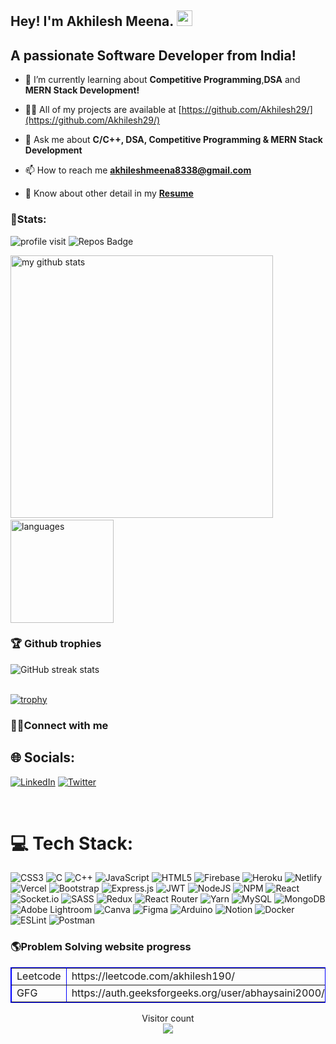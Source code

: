 ## Hey! I'm Akhilesh Meena. <img src="https://media.giphy.com/media/hvRJCLFzcasrR4ia7z/giphy.gif" width="25px">

## A passionate Software Developer from India!

- 🌱 I’m currently learning about **Competitive Programming**,**DSA** and **MERN Stack Development!**

- 👨‍💻 All of my projects are available at [https://github.com/Akhilesh29/](https://github.com/Akhilesh29/)

- 💬 Ask me about **C/C++, DSA, Competitive Programming & MERN Stack Development**

- 📫 How to reach me **akhileshmeena8338@gmail.com**

- 📄 Know about other detail in my **[Resume](https://drive.google.com/file/d/1jhfFjg4mIm85iBZkxq1Q1IoSdkW_G3iG/view)**


### 👦Stats:

<div align="left">

![profile visit](https://komarev.com/ghpvc/?username=Akhilesh29) 
![Repos Badge](https://badges.pufler.dev/repos/Akhilesh29)

<p align="left">
<img src="https://github-readme-stats.vercel.app/api?username=Akhilesh29&show_icons=true&theme=buefy" alt="my github stats" width="420"/>&nbsp;<img src="https://github-readme-stats.vercel.app/api/top-langs/?username=Akhilesh29&layout=compact&theme=buefy" alt="languages" height="165">
</p>
</div>

### 🏆 Github trophies

![GitHub streak stats](https://github-readme-streak-stats.herokuapp.com/?user=Akhilesh29)  
<br />

[![trophy](https://github-profile-trophy.vercel.app/?username=Akhilesh29&margin-w=10&margin-h=10)](https://github.com/Akhilesh29/github-profile-trophy)

###  👨‍💻Connect with me


## 🌐 Socials:
[![LinkedIn](https://img.shields.io/badge/LinkedIn-%230077B5.svg?logo=linkedin&logoColor=white)](https://www.linkedin.com/in/akhilesh-kumar-meena/) [![Twitter](https://img.shields.io/badge/Twitter-%231DA1F2.svg?logo=Twitter&logoColor=white)](https://twitter.com/_Akhil29) 

<br />


# 💻 Tech Stack:
![CSS3](https://img.shields.io/badge/css3-%231572B6.svg?style=for-the-badge&logo=css3&logoColor=white) ![C](https://img.shields.io/badge/c-%2300599C.svg?style=for-the-badge&logo=c&logoColor=white) ![C++](https://img.shields.io/badge/c++-%2300599C.svg?style=for-the-badge&logo=c%2B%2B&logoColor=white) ![JavaScript](https://img.shields.io/badge/javascript-%23323330.svg?style=for-the-badge&logo=javascript&logoColor=%23F7DF1E) ![HTML5](https://img.shields.io/badge/html5-%23E34F26.svg?style=for-the-badge&logo=html5&logoColor=white) ![Firebase](https://img.shields.io/badge/firebase-%23039BE5.svg?style=for-the-badge&logo=firebase) ![Heroku](https://img.shields.io/badge/heroku-%23430098.svg?style=for-the-badge&logo=heroku&logoColor=white) ![Netlify](https://img.shields.io/badge/netlify-%23000000.svg?style=for-the-badge&logo=netlify&logoColor=#00C7B7) ![Vercel](https://img.shields.io/badge/vercel-%23000000.svg?style=for-the-badge&logo=vercel&logoColor=white) ![Bootstrap](https://img.shields.io/badge/bootstrap-%23563D7C.svg?style=for-the-badge&logo=bootstrap&logoColor=white) ![Express.js](https://img.shields.io/badge/express.js-%23404d59.svg?style=for-the-badge&logo=express&logoColor=%2361DAFB) ![JWT](https://img.shields.io/badge/JWT-black?style=for-the-badge&logo=JSON%20web%20tokens) ![NodeJS](https://img.shields.io/badge/node.js-6DA55F?style=for-the-badge&logo=node.js&logoColor=white) ![NPM](https://img.shields.io/badge/NPM-%23000000.svg?style=for-the-badge&logo=npm&logoColor=white) ![React](https://img.shields.io/badge/react-%2320232a.svg?style=for-the-badge&logo=react&logoColor=%2361DAFB) ![Socket.io](https://img.shields.io/badge/Socket.io-black?style=for-the-badge&logo=socket.io&badgeColor=010101) ![SASS](https://img.shields.io/badge/SASS-hotpink.svg?style=for-the-badge&logo=SASS&logoColor=white) ![Redux](https://img.shields.io/badge/redux-%23593d88.svg?style=for-the-badge&logo=redux&logoColor=white) ![React Router](https://img.shields.io/badge/React_Router-CA4245?style=for-the-badge&logo=react-router&logoColor=white) ![Yarn](https://img.shields.io/badge/yarn-%232C8EBB.svg?style=for-the-badge&logo=yarn&logoColor=white)  ![MySQL](https://img.shields.io/badge/mysql-%2300f.svg?style=for-the-badge&logo=mysql&logoColor=white) ![MongoDB](https://img.shields.io/badge/MongoDB-%234ea94b.svg?style=for-the-badge&logo=mongodb&logoColor=white) ![Adobe Lightroom](https://img.shields.io/badge/Adobe%20Lightroom-31A8FF.svg?style=for-the-badge&logo=Adobe%20Lightroom&logoColor=white) ![Canva](https://img.shields.io/badge/Canva-%2300C4CC.svg?style=for-the-badge&logo=Canva&logoColor=white) 	![Figma](https://img.shields.io/badge/figma-%23F24E1E.svg?style=for-the-badge&logo=figma&logoColor=white) ![Arduino](https://img.shields.io/badge/-Arduino-00979D?style=for-the-badge&logo=Arduino&logoColor=white) ![Notion](https://img.shields.io/badge/Notion-%23000000.svg?style=for-the-badge&logo=notion&logoColor=white) ![Docker](https://img.shields.io/badge/docker-%230db7ed.svg?style=for-the-badge&logo=docker&logoColor=white) ![ESLint](https://img.shields.io/badge/ESLint-4B3263?style=for-the-badge&logo=eslint&logoColor=white) ![Postman](https://img.shields.io/badge/Postman-FF6C37?style=for-the-badge&logo=postman&logoColor=white)





### 🌎Problem Solving website progress
<!-- start problem solving -->
<table border = "1" bordercolor = "blue">
  <tr>
    <td>Leetcode</td>
    <td>https://leetcode.com/akhilesh190/</td>
  </tr>
   <tr>
    <td>GFG</td>
    <td>https://auth.geeksforgeeks.org/user/abhaysaini2000/practice</td>
  </tr>  
</table>
<!-- end problem solving -->

<p align="center"> 
  Visitor count<br>
  <img src="https://profile-counter.glitch.me/Akhilesh29/count.svg" />
</p>

